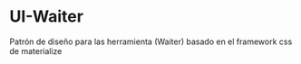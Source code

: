 # UI-Waiter
Patrón de diseño para las herramienta (Waiter) basado en el framework css de materialize
